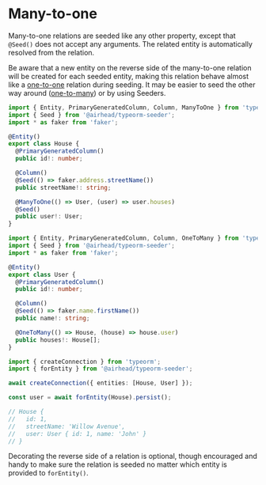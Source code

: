 # Many-to-one

Many-to-one relations are seeded like any other property, except that `@Seed()` does not accept any arguments. The
related entity is automatically resolved from the relation.

Be aware that a new entity on the reverse side of the many-to-one relation will be created for each seeded entity,
making this relation behave almost like a [one-to-one](./one-to-one.md) relation during seeding. It may be easier to
seed the other way around ([one-to-many](./one-to-many.md)) or by using Seeders.

```typescript
import { Entity, PrimaryGeneratedColumn, Column, ManyToOne } from 'typeorm';
import { Seed } from '@airhead/typeorm-seeder';
import * as faker from 'faker';

@Entity()
export class House {
  @PrimaryGeneratedColumn()
  public id!: number;

  @Column()
  @Seed(() => faker.address.streetName())
  public streetName!: string;

  @ManyToOne(() => User, (user) => user.houses)
  @Seed()
  public user!: User;
}
```

```typescript
import { Entity, PrimaryGeneratedColumn, Column, OneToMany } from 'typeorm';
import { Seed } from '@airhead/typeorm-seeder';
import * as faker from 'faker';

@Entity()
export class User {
  @PrimaryGeneratedColumn()
  public id!: number;

  @Column()
  @Seed(() => faker.name.firstName())
  public name!: string;

  @OneToMany(() => House, (house) => house.user)
  public houses!: House[];
}
```

```typescript
import { createConnection } from 'typeorm';
import { forEntity } from '@airhead/typeorm-seeder';

await createConnection({ entities: [House, User] });

const user = await forEntity(House).persist();

// House {
//   id: 1,
//   streetName: 'Willow Avenue',
//   user: User { id: 1, name: 'John' }
// }
```

Decorating the reverse side of a relation is optional, though encouraged and handy to make sure the relation is seeded
no matter which entity is provided to `forEntity()`.
